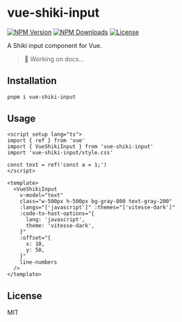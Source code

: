 # vue-shiki-input

<a href="https://www.npmjs.com/package/vue-shiki-input" target="_blank" rel="noopener noreferrer"><img src="https://badgen.net/npm/v/vue-shiki-input" alt="NPM Version" /></a>
<a href="https://www.npmjs.com/package/vue-shiki-input" target="_blank" rel="noopener noreferrer"><img src="https://badgen.net/npm/dt/vue-shiki-input" alt="NPM Downloads" /></a>
<a href="https://github.com/alexzhang1030/vue-shiki-input/blob/main/LICENSE" target="_blank" rel="noopener noreferrer"><img src="https://badgen.net/github/license/alexzhang1030/vue-shiki-input" alt="License" /></a>

A Shiki input component for Vue.

> 🔨 Working on docs...

## Installation

```bash
pnpm i vue-shiki-input
```

## Usage

```vue
<script setup lang="ts">
import { ref } from 'vue'
import { VueShikiInput } from 'vue-shiki-input'
import 'vue-shiki-input/style.css'

const text = ref('const a = 1;')
</script>

<template>
  <VueShikiInput
    v-model="text"
    class="w-500px h-500px bg-gray-800 text-gray-200"
    :langs="['javascript']" :themes="['vitesse-dark']"
    :code-to-hast-options="{
      lang: 'javascript',
      theme: 'vitesse-dark',
    }"
    :offset="{
      x: 10,
      y: 50,
    }"
    line-numbers
  />
</template>
```

## License

MIT
